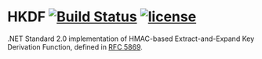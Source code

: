 # HKDF [![Build Status](https://travis-ci.org/Metalnem/hkdf.svg?branch=master)](https://travis-ci.org/Metalnem/hkdf) [![license](https://img.shields.io/badge/license-MIT-blue.svg?style=flat)](https://raw.githubusercontent.com/metalnem/hkdf/master/LICENSE)

.NET Standard 2.0 implementation of HMAC-based
Extract-and-Expand Key Derivation Function, defined in
[RFC 5869](https://tools.ietf.org/html/rfc5869).
